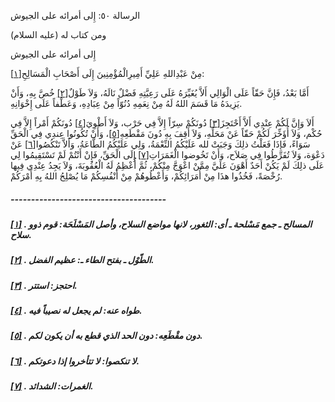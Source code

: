   الرسالة  ٥٠: إِلى أمرائه على الجيوش	

ومن كتاب له (عليه السلام)

إِلى أمرائه على الجيوش

مِنْ عَبْدِاللهِ عَلِيِّ أَمِيرِالْمُؤْمِنِينَ إِلَى أَصْحَابِ الْمَسَالِحِ[[١\]](https://arabic.balaghah.net/node/778#_ftn1):

أَمَّا بَعْدُ، فَإِنَّ حَقّاً عَلَى الْوَالِي أَلاَّ يُغَيِّرَهُ عَلَى رَعِيَّتِهِ فَضْلٌ نَالَهُ، وَلاَ طَوْلٌ[[٢\]](https://arabic.balaghah.net/node/778#_ftn2) خُصَّ بِهِ، وَأَنْ يَزِيدَهُ مَا قَسَمَ اللهُ لَهُ مِنْ نِعَمِهِ دُنُوّاً مِنْ عِبَادِهِ، وَعَطْفاً عَلَى إِخْوَانِهِ.

أَلاَ وَإِنَّ لَكُمْ عِنْدِي أَلاَّ أَحْتَجِزَ[[٣\]](https://arabic.balaghah.net/node/778#_ftn3) دُونَكُمْ سِرّاً إِلاَّ فِي حَرْب، وَلاَ أَطْوِيَ[[٤\]](https://arabic.balaghah.net/node/778#_ftn4) دُونَكُمْ أَمْراً إِلاَّ فِي حُكْم، وَلاَ أُؤَخِّرَ لَكُمْ حَقّاً عَنْ مَحَلِّهِ، وَلاَ أَقِفَ بِهِ دُونَ مَقْطَعِهِ[[٥\]](https://arabic.balaghah.net/node/778#_ftn5)، وَأَنْ تُكُونُوا عِندِي فِي الْحَقِّ سَوَاءً، فَإِذَا فَعَلْتُ ذلِكَ  وَجَبَتْ لله عَلَيْكُمُ النِّعْمَةُ، وَلِي عَلَيْكُمُ الطَّاعَةُ،  وَأَلاَّ تَنْكُصُوا[[٦\]](https://arabic.balaghah.net/node/778#_ftn6) عَنْ دَعْوَة، وَلاَ تُفَرِّطُوا فِي صَلاَح، وَأَنْ تَخُوضوا الْغَمَرَاتِ[[٧\]](https://arabic.balaghah.net/node/778#_ftn7) إِلَى الْحَقِّ، فَإِنْ أَنْتُمْ لَمْ تَسْتَقِيمُوا لِي عَلَى ذلِكَ لَمْ يَكُنْ أَحَدٌ أَهْوَنَ عَلَيَّ مِمَّنْ اعْوَجَّ مِنْكُمْ، ثُمَّ  أُعْظِمُ لَهُ الْعُقُوبَةَ، وَلاَ يَجِدُ عِنْدِي فِيها رُخْصَةً،  فَخُذُوا هذَا مِنْ أُمَرَائِكُمْ، وَأَعْطُوهُمْ مِنْ أَنْفُسِكُمْ مَا  يُصْلِحُ اللهُ بِهِ أَمْرَكُمْ.

##### --------------------------------------

##### [[١\]](https://arabic.balaghah.net/node/778#_ftnref1) . المسالح ـ جمع مَسْلحة ـ أى: الثغور، لانها مواضع السلاح، وأصل المَسْلَحَة: قوم ذوو سلاح.

##### [[٢\]](https://arabic.balaghah.net/node/778#_ftnref2) . الطّوْل ـ بفتح الطاء ـ: عظيم الفضل.

##### [[٣\]](https://arabic.balaghah.net/node/778#_ftnref3) . احتجز: استتر.

##### [[٤\]](https://arabic.balaghah.net/node/778#_ftnref4) . طواه عنه: لم يجعل له نصيباً فيه.

##### [[٥\]](https://arabic.balaghah.net/node/778#_ftnref5) . دون مقْطَعِه: دون الحد الذي قطع به أن يكون لكم.

##### [[٦\]](https://arabic.balaghah.net/node/778#_ftnref6) . لا تنكصوا: لا تتأخروا إذا دعوتكم.

##### [[٧\]](https://arabic.balaghah.net/node/778#_ftnref7) . الغمرات: الشدائد. 
